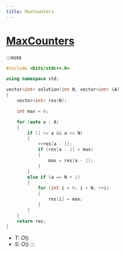 ```yaml
---
title: MaxCounters
---
```


# [MaxCounters](https://app.codility.com/programmers/lessons/4-counting_elements/max_counters/)

:::note
```cpp
#include <bits/stdc++.h>

using namespace std;

vector<int> solution(int N, vector<int> &A)
{
    vector<int> res(N);

    int max = 0;

    for (auto a : A)
    {
        if (1 <= a && a <= N)
        {
            ++res[a - 1];
            if (res[a - 1] > max)
            {
                max = res[a - 1];
            }
        }
        else if (a == N + 1)
        {
            for (int i = 0; i < N; ++i)
            {
                res[i] = max;
            }
        }
    }
    return res;
}

```
- T: $O()$
- S: $O()$
:::
